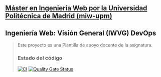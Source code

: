 ## [Máster en Ingeniería Web por la Universidad Politécnica de Madrid (miw-upm)](http://miw.etsisi.upm.es)

## Ingeniería Web: Visión General (IWVG) DevOps

> Este proyecto es una Plantilla de apoyo docente de la asignatura.
>
>
> ### Estado del código
> [![CI](https://github.com/juancaguillens01/iwvg-devops-GuillenSoto-JuanCarlos/actions/workflows/ci.yml/badge.svg?branch=develop)](https://github.com/juancaguillens01/iwvg-devops-GuillenSoto-JuanCarlos/actions/workflows/ci.yml)
> [![Quality Gate Status](https://sonarcloud.io/api/project_badges/measure?project=juan-carlos-guillen_iwvg-devops-guillensoto-juancarlos&metric=alert_status)](https://sonarcloud.io/summary/new_code?id=juan-carlos-guillen_iwvg-devops-guillensoto-juancarlos)

